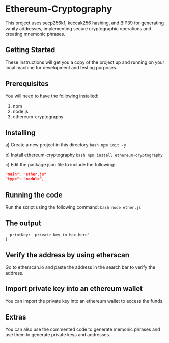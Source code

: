 # Ethereum-Cryptography
This project uses secp256k1, keccak256 hashing, and BIP39 for generating vanity addresses, implementing secure cryptographic operations and creating mnemonic phrases.

## Getting Started
These instructions will get you a copy of the project up and running on your local machine for development and testing purposes.

## Prerequisites
You will need to have the following installed:
1. npm 
2. node.js
3. ethereum-cryptography

## Installing
a) Create a new project in this directory 
```bash npm init -y```

b) Install ethereum-cryptography
```bash npm install ethereum-cryptography```

c) Edit the package.json file to include the following:
```json
"main": "ether.js"
"type": "module",
```

## Running the code
Run the script using the following command:
```bash node ether.js```

## The output
``` { hex_address: '0xabcd5ddad1389a502cbf75fe01b1c6ecaac2a2a4' } {
  printKey: 'private key in hex here'
}
```

## Verify the address by using etherscan
Go to etherscan.io and paste the address in the search bar to verify the address.

## Import private key into an ethereum wallet
You can import the private key into an ethereum wallet to access the funds.

## Extras
You can also use the commented code to generate memonic phrases and use them to generate private keys and addresses.



